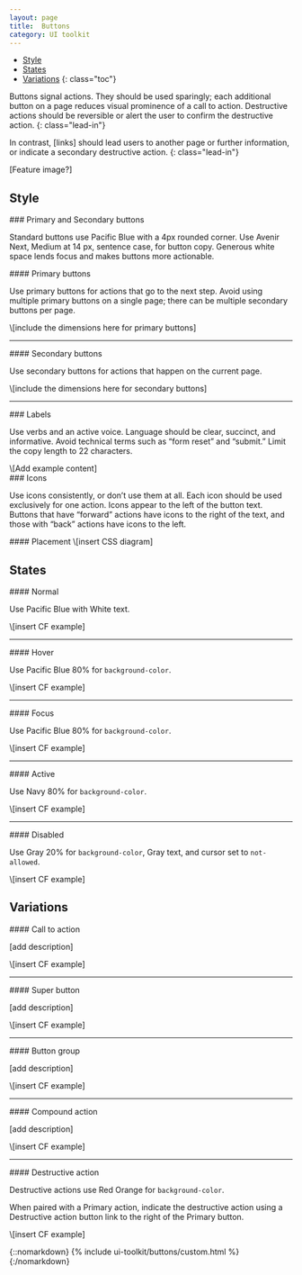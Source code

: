 ```yaml
---
layout: page
title:  Buttons
category: UI toolkit
---
```


- [Style](#style)
- [States](#states)
- [Variations](#variations)
{: class="toc"}

<div class="content-67 content-first">

Buttons signal actions. They should be used sparingly; each additional button on a page reduces visual prominence of a call to action. Destructive actions should be reversible or alert the user to confirm the destructive action. 
{: class="lead-in"}

In contrast, [links] should lead users to another page or further information, or indicate a secondary destructive action.
{: class="lead-in"}

</div>

<div class="content-33 content-last">
	
[Feature image?]

</div>

## Style

<div class="content-33 content-first">
### Primary and Secondary buttons
<p>Standard buttons use Pacific Blue with a 4px rounded corner. Use Avenir Next, Medium at 14 px, sentence case, for button copy. Generous white space lends focus and makes buttons more actionable.</p>
</div>

<div class="content-67 content-last">

<div class="content-50 content-first">
#### Primary buttons
<p>Use primary buttons for actions that go to the next step. Avoid using multiple primary buttons on a single page; there can be multiple secondary buttons per page.</p>
</div>

<div class="content-50 content-last">
\[include the dimensions here for primary buttons]
</div>

---

<div class="content-50 content-first">
#### Secondary buttons
<p>Use secondary buttons for actions that happen on the current page.</p>
</div>

<div class="content-50 content-last">
\[include the dimensions here for secondary buttons]
</div>

---

</div>

<div class="content-33 content-first">
### Labels
<p>Use verbs and an active voice. Language should be clear, succinct, and informative. Avoid technical terms such as “form reset” and “submit.” Limit the copy length to 22 characters.</p>
</div>

<div class="content-67 content-last">
\[Add example content]
</div>

<div class="content-33 content-first">
### Icons
<p>Use icons consistently, or don’t use them at all. Each icon should be used exclusively for one action. Icons appear to the left of the button text. Buttons that have “forward” actions have icons to the right of the text, and those with “back” actions have icons to the left.</p>
</div>

<div class="content-67 content-last">
#### Placement
\[insert CSS diagram]
</div>

## States

<div class="content-67 content-first">
#### Normal
<p>Use Pacific Blue with White text.</p>
</div>

<div class="content-33 content-last">
\[insert CF example]
</div>

---

<div class="content-67 content-first">
#### Hover
<p>Use Pacific Blue 80% for <code>background-color</code>.</p>
</div>

<div class="content-33 content-last">
\[insert CF example]
</div>

---

<div class="content-67 content-first">
#### Focus
<p>Use Pacific Blue 80% for <code>background-color</code>.</p>
</div>

<div class="content-33 content-last">
\[insert CF example]
</div>

---

<div class="content-67 content-first">
#### Active
<p>Use Navy 80% for <code>background-color</code>.</p>
</div>

<div class="content-33 content-last">
\[insert CF example]
</div>

---

<div class="content-67 content-first">
#### Disabled
<p>Use Gray 20% for <code>background-color</code>, Gray text, and cursor set to <code>not-allowed</code>.</p>
</div>

<div class="content-33 content-last">
\[insert CF example]
</div>

## Variations

<div class="content-67 content-first">
#### Call to action
<p>[add description]</p>
</div>

<div class="content-33 content-last">
\[insert CF example]
</div>

---

<div class="content-67 content-first">
#### Super button
<p>[add description]</p>
</div>

<div class="content-33 content-last">
\[insert CF example]
</div>

---

<div class="content-67 content-first">
#### Button group
<p>[add description]</p>
</div>

<div class="content-33 content-last">
\[insert CF example]
</div>

---

<div class="content-67 content-first">
#### Compound action
<p>[add description]</p>
</div>

<div class="content-33 content-last">
\[insert CF example]
</div>

---

<div class="content-67 content-first">
#### Destructive action
<p>Destructive actions use Red Orange for <code>background-color</code>.</p>
<p>When paired with a Primary action, indicate the destructive action using a Destructive action button link to the right of the Primary button.</p>
</div>

<div class="content-33 content-last">
\[insert CF example]
</div>



{::nomarkdown}
{% include ui-toolkit/buttons/custom.html %}
{:/nomarkdown}
